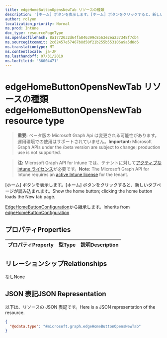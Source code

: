 ```yaml
---
title: edgeHomeButtonOpensNewTab リソースの種類
description: '[ホーム] ボタンを表示します。[ホーム] ボタンをクリックすると、新しいタブページが読み込まれます。'
author: rolyon
localization_priority: Normal
ms.prod: Intune
doc_type: resourcePageType
ms.openlocfilehash: 8a1772032d64fa846399c8563e2ea237348f7cb4
ms.sourcegitcommit: 2c62457e57467b8d50f21b255b553106a9a5d8d6
ms.translationtype: MT
ms.contentlocale: ja-JP
ms.lasthandoff: 07/31/2019
ms.locfileid: "36004471"
---
```

# <a name="edgehomebuttonopensnewtab-resource-type"></a><span data-ttu-id="5e4c1-103">edgeHomeButtonOpensNewTab リソースの種類</span><span class="sxs-lookup"><span data-stu-id="5e4c1-103">edgeHomeButtonOpensNewTab resource type</span></span>

> <span data-ttu-id="5e4c1-104">**重要:** ベータ版の Microsoft Graph Api は変更される可能性があります。運用環境での使用はサポートされていません。</span><span class="sxs-lookup"><span data-stu-id="5e4c1-104">**Important:** Microsoft Graph APIs under the /beta version are subject to change; production use is not supported.</span></span>

> <span data-ttu-id="5e4c1-105">**注:** Microsoft Graph API for Intune では、テナントに対して[アクティブな intune ライセンス](https://go.microsoft.com/fwlink/?linkid=839381)が必要です。</span><span class="sxs-lookup"><span data-stu-id="5e4c1-105">**Note:** The Microsoft Graph API for Intune requires an [active Intune license](https://go.microsoft.com/fwlink/?linkid=839381) for the tenant.</span></span>

<span data-ttu-id="5e4c1-106">[ホーム] ボタンを表示します。[ホーム] ボタンをクリックすると、新しいタブページが読み込まれます。</span><span class="sxs-lookup"><span data-stu-id="5e4c1-106">Show the home button; clicking the home button loads the New tab page.</span></span>


<span data-ttu-id="5e4c1-107">[EdgeHomeButtonConfiguration](../resources/intune-deviceconfig-edgehomebuttonconfiguration.md)から継承します。</span><span class="sxs-lookup"><span data-stu-id="5e4c1-107">Inherits from [edgeHomeButtonConfiguration](../resources/intune-deviceconfig-edgehomebuttonconfiguration.md)</span></span>

## <a name="properties"></a><span data-ttu-id="5e4c1-108">プロパティ</span><span class="sxs-lookup"><span data-stu-id="5e4c1-108">Properties</span></span>
|<span data-ttu-id="5e4c1-109">プロパティ</span><span class="sxs-lookup"><span data-stu-id="5e4c1-109">Property</span></span>|<span data-ttu-id="5e4c1-110">型</span><span class="sxs-lookup"><span data-stu-id="5e4c1-110">Type</span></span>|<span data-ttu-id="5e4c1-111">説明</span><span class="sxs-lookup"><span data-stu-id="5e4c1-111">Description</span></span>|
|:---|:---|:---|

## <a name="relationships"></a><span data-ttu-id="5e4c1-112">リレーションシップ</span><span class="sxs-lookup"><span data-stu-id="5e4c1-112">Relationships</span></span>
<span data-ttu-id="5e4c1-113">なし</span><span class="sxs-lookup"><span data-stu-id="5e4c1-113">None</span></span>

## <a name="json-representation"></a><span data-ttu-id="5e4c1-114">JSON 表記</span><span class="sxs-lookup"><span data-stu-id="5e4c1-114">JSON Representation</span></span>
<span data-ttu-id="5e4c1-115">以下は、リソースの JSON 表記です。</span><span class="sxs-lookup"><span data-stu-id="5e4c1-115">Here is a JSON representation of the resource.</span></span>
<!-- {
  "blockType": "resource",
  "@odata.type": "microsoft.graph.edgeHomeButtonOpensNewTab"
}
-->
``` json
{
  "@odata.type": "#microsoft.graph.edgeHomeButtonOpensNewTab"
}
```





